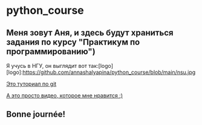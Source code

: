 # python_course
## Меня зовут Аня, и здесь будут храниться задания по курсу "Практикум по программированию")
Я учусь в НГУ, он выглядит вот так:[logo]
[logo]:https://github.com/annashalyapina/python_course/blob/main/nsu.jpg

[Это туториал по git](https://github.com/BruchesLena/python_course/blob/master/git/Lecture_git.pdf)

[А это просто видео, которое мне нравится :)](https://youtu.be/_9JcCbh0pRk)

## Bonne journée!
